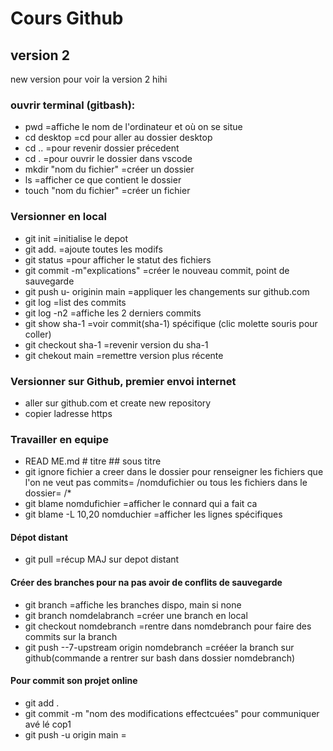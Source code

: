 
# Cours Github
## version 2
new version pour voir la version 2 hihi  

### ouvrir terminal (gitbash):
* pwd =affiche le nom de l'ordinateur et où on se situe
* cd desktop =cd pour aller au dossier desktop
* cd .. =pour revenir dossier précedent
* cd . =pour ouvrir le dossier dans vscode
* mkdir "nom du fichier" =créer un dossier
* ls =afficher ce que contient le dossier
* touch "nom du fichier" =créer un fichier

### Versionner en local
* git init =initialise le depot
* git add. =ajoute toutes les modifs
* git status =pour afficher le statut des fichiers
* git commit -m"explications" =créer le nouveau commit, point de sauvegarde
* git push u- originin main =appliquer les changements sur github.com  
* git log =list des commits
* git log -n2 =affiche les 2 derniers commits
* git show sha-1 =voir commit(sha-1) spécifique (clic molette souris pour coller)
* git checkout sha-1 =revenir version du sha-1
* git chekout main =remettre version plus récente
   
### Versionner sur Github, premier envoi internet
* aller sur github.com et create new repository
* copier ladresse https
    
### Travailler en equipe
* READ ME.md # titre ## sous titre
* git ignore fichier a creer dans le dossier pour renseigner les fichiers que l'on ne veut pas commits= /nomdufichier ou tous les fichiers dans le dossier= /*
* git blame nomdufichier =afficher le connard qui a fait ca
* git blame -L 10,20 nomduchier =afficher les lignes spécifiques
#### Dépot distant
* git pull =récup MAJ sur depot distant
#### Créer des branches pour na pas avoir de conflits de sauvegarde
* git branch =affiche les branches dispo, main si none
* git branch nomdelabranch =créer une branch en local
* git checkout nomdebranch =rentre dans nomdebranch pour faire des commits sur la branch
* git push --7-upstream origin nomdebranch =crééer la branch sur github(commande a rentrer sur bash dans dossier nomdebranch)
#### Pour commit son projet online
* git add . 
* git commit -m "nom des modifications effectcuées" pour communiquer avé lé cop1
* git push -u origin main =

